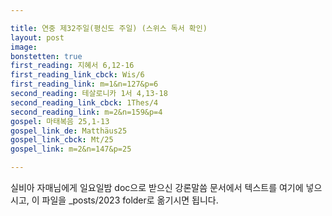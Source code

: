 ```yaml
---

title: 연중 제32주일(평신도 주일) (스위스 독서 확인)
layout: post 
image: 
bonstetten: true
first_reading: 지혜서 6,12-16
first_reading_link_cbck: Wis/6
first_reading_link: m=1&n=127&p=6
second_reading: 테살로니카 1서 4,13-18
second_reading_link_cbck: 1Thes/4
second_reading_link: m=2&n=159&p=4
gospel: 마태복음 25,1-13
gospel_link_de: Matthäus25
gospel_link_cbck: Mt/25
gospel_link: m=2&n=147&p=25

---
```



실비아 자매님에게 일요일밤 doc으로 받으신
강론말씀 문서에서
텍스트를 여기에 넣으시고,
이 파일을 _posts/2023 folder로 옮기시면 됩니다.
